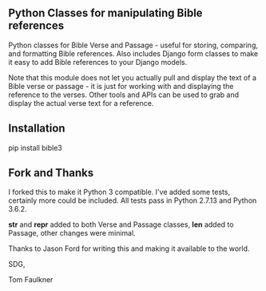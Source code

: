 Python Classes for manipulating Bible references
------------------------------------------------
Python classes for Bible Verse and Passage - useful for storing, comparing,
and formatting Bible references. Also includes Django form classes to make it
easy to add Bible references to your Django models.

Note that this module does not let you actually pull and display the text
of a Bible verse or passage - it is just for working with and displaying
the reference to the verses. Other tools and APIs can be used to grab and
display the actual verse text for a reference.

Installation
------------

pip install bible3

Fork and Thanks
---------------

I forked this to make it Python 3 compatible. I've added some tests, certainly
 more could be included. All tests pass in Python 2.7.13 and Python 3.6.2.

__str__ and __repr__ added to both Verse and Passage classes, __len__ added to
 Passage, other changes were minimal.

Thanks to Jason Ford for writing this and making it available to the world.

SDG,

Tom Faulkner
